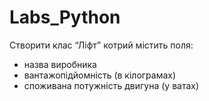 # Labs_Python
Створити клас  “Ліфт” котрий містить поля:
- назва виробника
- вантажопідйомність (в кілограмах)
- споживана потужність двигуна (у ватах)
